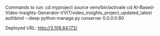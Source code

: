 Commands to run:
cd myproject
source venv/bin/activate
cd AI-Based-Video-Insights-Generator-VVIT/video_insights_project_updated_latest
authbind --deep python manage.py runserver 0.0.0.0:80

Deployed URL: http://3.108.64.172/
